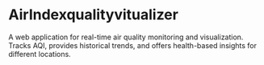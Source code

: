 # AirIndexqualityvitualizer
A web application for real-time air quality monitoring and visualization. Tracks AQI, provides historical trends, and offers health-based insights for different locations.
